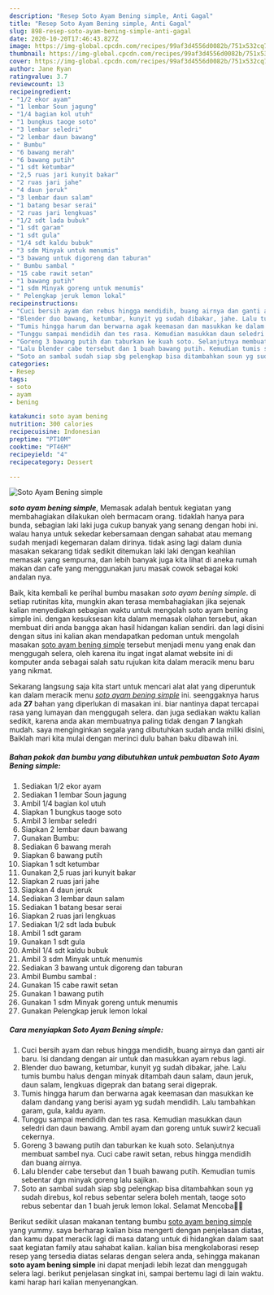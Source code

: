 ```yaml
---
description: "Resep Soto Ayam Bening simple, Anti Gagal"
title: "Resep Soto Ayam Bening simple, Anti Gagal"
slug: 898-resep-soto-ayam-bening-simple-anti-gagal
date: 2020-10-20T17:46:43.827Z
image: https://img-global.cpcdn.com/recipes/99af3d4556d0082b/751x532cq70/soto-ayam-bening-simple-foto-resep-utama.jpg
thumbnail: https://img-global.cpcdn.com/recipes/99af3d4556d0082b/751x532cq70/soto-ayam-bening-simple-foto-resep-utama.jpg
cover: https://img-global.cpcdn.com/recipes/99af3d4556d0082b/751x532cq70/soto-ayam-bening-simple-foto-resep-utama.jpg
author: Jane Ryan
ratingvalue: 3.7
reviewcount: 13
recipeingredient:
- "1/2 ekor ayam"
- "1 lembar Soun jagung"
- "1/4 bagian kol utuh"
- "1 bungkus taoge soto"
- "3 lembar seledri"
- "2 lembar daun bawang"
- " Bumbu"
- "6 bawang merah"
- "6 bawang putih"
- "1 sdt ketumbar"
- "2,5 ruas jari kunyit bakar"
- "2 ruas jari jahe"
- "4 daun jeruk"
- "3 lembar daun salam"
- "1 batang besar serai"
- "2 ruas jari lengkuas"
- "1/2 sdt lada bubuk"
- "1 sdt garam"
- "1 sdt gula"
- "1/4 sdt kaldu bubuk"
- "3 sdm Minyak untuk menumis"
- "3 bawang untuk digoreng dan taburan"
- " Bumbu sambal "
- "15 cabe rawit setan"
- "1 bawang putih"
- "1 sdm Minyak goreng untuk menumis"
- " Pelengkap jeruk lemon lokal"
recipeinstructions:
- "Cuci bersih ayam dan rebus hingga mendidih, buang airnya dan ganti air baru. Isi dandang dengan air untuk dan masukkan ayam rebus lagi."
- "Blender duo bawang, ketumbar, kunyit yg sudah dibakar, jahe. Lalu tumis bumbu halus dengan minyak ditambah daun salam, daun jeruk, daun salam, lengkuas digeprak dan batang serai digeprak."
- "Tumis hingga harum dan berwarna agak keemasan dan masukkan ke dalam dandang yang berisi ayam yg sudah mendidih. Lalu tambahkan garam, gula, kaldu ayam."
- "Tunggu sampai mendidih dan tes rasa. Kemudian masukkan daun seledri dan daun bawang. Ambil ayam dan goreng untuk suwir2 kecuali cekernya."
- "Goreng 3 bawang putih dan taburkan ke kuah soto. Selanjutnya membuat sambel nya. Cuci cabe rawit setan, rebus hingga mendidih dan buang airnya."
- "Lalu blender cabe tersebut dan 1 buah bawang putih. Kemudian tumis sebentar dgn minyak goreng lalu sajikan."
- "Soto an sambal sudah siap sbg pelengkap bisa ditambahkan soun yg sudah direbus, kol rebus sebentar selera boleh mentah, taoge soto rebus sebentar dan 1 buah jeruk lemon lokal. Selamat Mencoba🙏🙏"
categories:
- Resep
tags:
- soto
- ayam
- bening

katakunci: soto ayam bening 
nutrition: 300 calories
recipecuisine: Indonesian
preptime: "PT10M"
cooktime: "PT46M"
recipeyield: "4"
recipecategory: Dessert

---
```



![Soto Ayam Bening simple](https://img-global.cpcdn.com/recipes/99af3d4556d0082b/751x532cq70/soto-ayam-bening-simple-foto-resep-utama.jpg)

<b><i>soto ayam bening simple</i></b>, Memasak adalah bentuk kegiatan yang membahagiakan dilakukan oleh bermacam orang. tidaklah hanya para bunda, sebagian laki laki juga cukup banyak yang senang dengan hobi ini. walau hanya untuk sekedar kebersamaan dengan sahabat atau memang sudah menjadi kegemaran dalam dirinya. tidak asing lagi dalam dunia masakan sekarang tidak sedikit ditemukan laki laki dengan keahlian memasak yang sempurna, dan lebih banyak juga kita lihat di aneka rumah makan dan cafe yang menggunakan juru masak cowok sebagai koki andalan nya.



Baik, kita kembali ke perihal bumbu masakan <i>soto ayam bening simple</i>. di setiap rutinitas kita, mungkin akan terasa membahagiakan jika sejenak kalian menyediakan sebagian waktu untuk mengolah soto ayam bening simple ini. dengan kesuksesan kita dalam memasak olahan tersebut, akan membuat diri anda bangga akan hasil hidangan kalian sendiri. dan lagi disini dengan situs ini kalian akan mendapatkan pedoman untuk mengolah masakan <u>soto ayam bening simple</u> tersebut menjadi menu yang enak dan menggugah selera, oleh karena itu ingat ingat alamat website ini di komputer anda sebagai salah satu rujukan kita dalam meracik menu baru yang nikmat.


Sekarang langsung saja kita start untuk mencari alat alat yang diperuntuk kan dalam meracik menu <u><i>soto ayam bening simple</i></u> ini. seenggaknya harus ada <b>27</b> bahan yang diperlukan di masakan ini. biar nantinya dapat tercapai rasa yang lumayan dan menggugah selera. dan juga sediakan waktu kalian sedikit, karena anda akan membuatnya paling tidak dengan <b>7</b> langkah mudah. saya menginginkan segala yang dibutuhkan sudah anda miliki disini, Baiklah mari kita mulai dengan merinci dulu bahan baku dibawah ini.

<!--inarticleads1-->

##### Bahan pokok dan bumbu yang dibutuhkan untuk pembuatan Soto Ayam Bening simple:

1. Sediakan 1/2 ekor ayam
1. Sediakan 1 lembar Soun jagung
1. Ambil 1/4 bagian kol utuh
1. Siapkan 1 bungkus taoge soto
1. Ambil 3 lembar seledri
1. Siapkan 2 lembar daun bawang
1. Gunakan  Bumbu:
1. Sediakan 6 bawang merah
1. Siapkan 6 bawang putih
1. Siapkan 1 sdt ketumbar
1. Gunakan 2,5 ruas jari kunyit bakar
1. Siapkan 2 ruas jari jahe
1. Siapkan 4 daun jeruk
1. Sediakan 3 lembar daun salam
1. Sediakan 1 batang besar serai
1. Siapkan 2 ruas jari lengkuas
1. Sediakan 1/2 sdt lada bubuk
1. Ambil 1 sdt garam
1. Gunakan 1 sdt gula
1. Ambil 1/4 sdt kaldu bubuk
1. Ambil 3 sdm Minyak untuk menumis
1. Sediakan 3 bawang untuk digoreng dan taburan
1. Ambil  Bumbu sambal :
1. Gunakan 15 cabe rawit setan
1. Gunakan 1 bawang putih
1. Gunakan 1 sdm Minyak goreng untuk menumis
1. Gunakan  Pelengkap jeruk lemon lokal




<!--inarticleads2-->

##### Cara menyiapkan Soto Ayam Bening simple:

1. Cuci bersih ayam dan rebus hingga mendidih, buang airnya dan ganti air baru. Isi dandang dengan air untuk dan masukkan ayam rebus lagi.
1. Blender duo bawang, ketumbar, kunyit yg sudah dibakar, jahe. Lalu tumis bumbu halus dengan minyak ditambah daun salam, daun jeruk, daun salam, lengkuas digeprak dan batang serai digeprak.
1. Tumis hingga harum dan berwarna agak keemasan dan masukkan ke dalam dandang yang berisi ayam yg sudah mendidih. Lalu tambahkan garam, gula, kaldu ayam.
1. Tunggu sampai mendidih dan tes rasa. Kemudian masukkan daun seledri dan daun bawang. Ambil ayam dan goreng untuk suwir2 kecuali cekernya.
1. Goreng 3 bawang putih dan taburkan ke kuah soto. Selanjutnya membuat sambel nya. Cuci cabe rawit setan, rebus hingga mendidih dan buang airnya.
1. Lalu blender cabe tersebut dan 1 buah bawang putih. Kemudian tumis sebentar dgn minyak goreng lalu sajikan.
1. Soto an sambal sudah siap sbg pelengkap bisa ditambahkan soun yg sudah direbus, kol rebus sebentar selera boleh mentah, taoge soto rebus sebentar dan 1 buah jeruk lemon lokal. Selamat Mencoba🙏🙏




Berikut sedikit ulasan makanan tentang bumbu <u>soto ayam bening simple</u> yang yummy. saya berharap kalian bisa mengerti dengan penjelasan diatas, dan kamu dapat meracik lagi di masa datang untuk di hidangkan dalam saat saat kegiatan family atau sahabat kalian. kalian bisa mengkolaborasi resep resep yang tersedia diatas selaras dengan selera anda, sehingga makanan <b>soto ayam bening simple</b> ini dapat menjadi lebih lezat dan menggugah selera lagi. berikut penjelasan singkat ini, sampai bertemu lagi di lain waktu. kami harap hari kalian menyenangkan.

